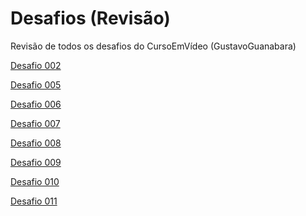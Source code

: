 # Desafios (Revisão)
 Revisão de todos os desafios do CursoEmVídeo (GustavoGuanabara)

<a href="https://guilhermehenriquemartins.github.io/Desafios-Revis-o/d002/d002.html" target="_blank" rel="external">Desafio 002</a>

<a href="https://guilhermehenriquemartins.github.io/Desafios-Revis-o/d005/d005.html" target="_blank" rel="external">Desafio 005</a>

<a href="https://guilhermehenriquemartins.github.io/Desafios-Revis-o/d006/d006.html" target="_blank" rel="external">Desafio 006</a>

<a href="https://guilhermehenriquemartins.github.io/Desafios-Revis-o/d007/d007.html" target="_blank" rel="external">Desafio 007</a>

<a href="https://guilhermehenriquemartins.github.io/Desafios-Revis-o/d008/d008.html" target="_blank" rel="external">Desafio 008</a>

<a href="https://guilhermehenriquemartins.github.io/Desafios-Revis-o/d009/d009.html" target="_blank" rel="external">Desafio 009</a>

<a href="https://guilhermehenriquemartins.github.io/Desafios-Revis-o/d010/d010.html" target="_blank" rel="external">Desafio 010</a>

<a href="https://guilhermehenriquemartins.github.io/Desafios-Revis-o/d011/d011.html" target="_blank" rel="external">Desafio 011</a>